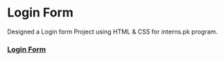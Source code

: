 # Login Form
Designed a Login form Project using HTML &amp; CSS for interns.pk program.
<h3><a href="https://arsalan40.github.io/loginform/">Login Form</a></h3>
